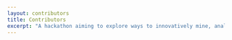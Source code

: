 ```yaml
---
layout: contributors
title: Contributors
excerpt: "A hackathon aiming to explore ways to innovatively mine, analyse and visualise data about the effects of copyright"
---
```

